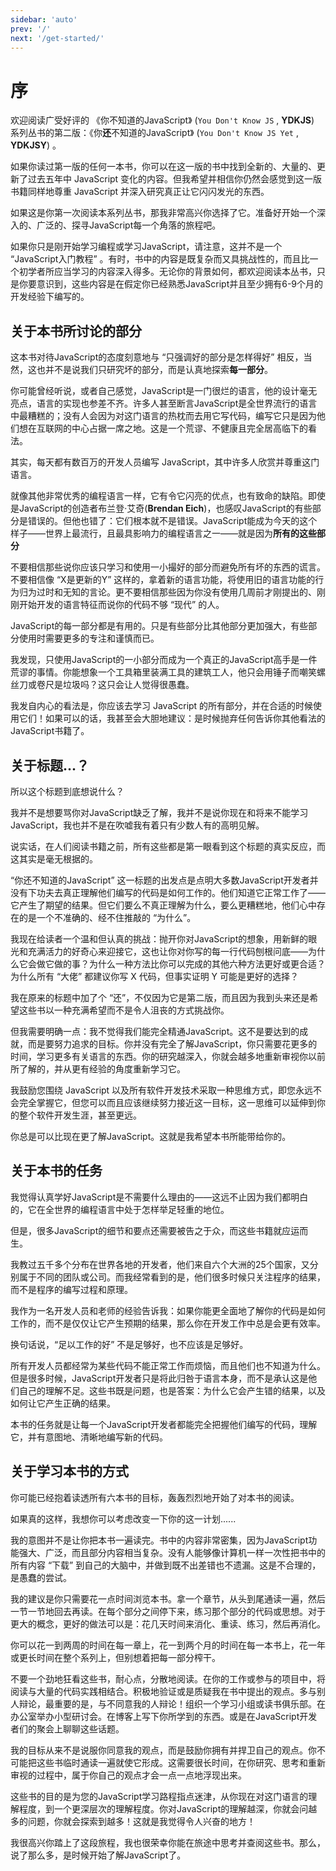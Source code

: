 ```yaml
---
sidebar: 'auto'
prev: '/'
next: '/get-started/'
---
```



# 序

欢迎阅读广受好评的 《你不知道的JavaScript》 (`You Don't Know JS` , **YDKJS**) 系列丛书的第二版：《你**还**不知道的JavaScript》 (`You Don't Know JS Yet` , **YDKJSY**) 。

如果你读过第一版的任何一本书，你可以在这一版的书中找到全新的、大量的、更新了过去五年中 JavaScript 变化的内容。但我希望并相信你仍然会感觉到这一版书籍同样地尊重 JavaScript 并深入研究真正让它闪闪发光的东西。

如果这是你第一次阅读本系列丛书，那我非常高兴你选择了它。准备好开始一个深入的、广泛的、探寻JavaScript每一个角落的旅程吧。

如果你只是刚开始学习编程或学习JavaScript，请注意，这并不是一个 “JavaScript入门教程” 。有时，书中的内容是既复杂而又具挑战性的，而且比一个初学者所应当学习的内容深入得多。无论你的背景如何，都欢迎阅读本丛书，只是你要意识到，这些内容是在假定你已经熟悉JavaScript并且至少拥有6-9个月的开发经验下编写的。

## 关于本书所讨论的部分

这本书对待JavaScript的态度刻意地与 “只强调好的部分是怎样得好” 相反，当然，这也并不是说我们只研究坏的部分，而是认真地探索**每一部分**。

你可能曾经听说，或者自己感觉，JavaScript是一门很烂的语言，他的设计毫无亮点，语言的实现也参差不齐。许多人甚至断言JavaScript是全世界流行的语言中最糟糕的；没有人会因为对这门语言的热枕而去用它写代码，编写它只是因为他们想在互联网的中心占据一席之地。这是一个荒谬、不健康且完全居高临下的看法。

其实，每天都有数百万的开发人员编写 JavaScript，其中许多人欣赏并尊重这门语言。

就像其他非常优秀的编程语言一样，它有令它闪亮的优点，也有致命的缺陷。即使是JavaScript的创造者布兰登·艾奇(**Brendan Eich**)，也感叹JavaScript的有些部分是错误的。但他也错了：它们根本就不是错误。JavaScript能成为今天的这个样子——世界上最流行，且最具影响力的编程语言之一——就是因为**所有的这些部分**

不要相信那些说你应该只学习和使用一小撮好的部分而避免所有坏的东西的谎言。不要相信像 “X是更新的Y” 这样的，拿着新的语言功能，将使用旧的语言功能的行为归为过时和无知的言论。更不要相信那些因为你没有使用几周前才刚提出的、刚刚开始开发的语言特征而说你的代码不够 “现代” 的人。

JavaScript的每一部分都是有用的。只是有些部分比其他部分更加强大，有些部分使用时需要更多的专注和谨慎而已。

我发现，只使用JavaScript的一小部分而成为一个真正的JavaScript高手是一件荒谬的事情。你能想象一个工具箱里装满工具的建筑工人，他只会用锤子而嘲笑螺丝刀或卷尺是垃圾吗？这只会让人觉得很愚蠢。

我发自内心的看法是，你应该去学习 JavaScript 的所有部分，并在合适的时候使用它们！如果可以的话，我甚至会大胆地建议：是时候抛弃任何告诉你其他看法的JavaScript书籍了。

## 关于标题...？

所以这个标题到底想说什么？

我并不是想要骂你对JavaScript缺乏了解，我并不是说你现在和将来不能学习JavaScript，我也并不是在吹嘘我有着只有少数人有的高明见解。

说实话，在人们阅读书籍之前，所有这些都是第一眼看到这个标题的真实反应，而这其实是毫无根据的。

“你还不知道的JavaScript” 这一标题的出发点是点明大多数JavaScript开发者并没有下功夫去真正理解他们编写的代码是如何工作的。他们知道它正常工作了——它产生了期望的结果。但它们要么不真正理解为什么，要么更糟糕地，他们心中存在的是一个不准确的、经不住推敲的 “为什么”。

我现在给读者一个温和但认真的挑战：抛开你对JavaScript的想象，用新鲜的眼光和充满活力的好奇心来迎接它，这也让你对你写的每一行代码刨根问底——为什么它会做它做的事？为什么一种方法比你可以完成的其他六种方法更好或更合适？ 为什么所有 “大佬” 都建议你写 X 代码，但事实证明 Y 可能是更好的选择？

我在原来的标题中加了个 “还”，不仅因为它是第二版，而且因为我到头来还是希望这些书以一种充满希望而不是令人沮丧的方式挑战你。

但我需要明确一点：我不觉得我们能完全精通JavaScript。这不是要达到的成就，而是要努力追求的目标。你并没有完全了解JavaScript，你只需要花更多的时间，学习更多有关语言的东西。你的研究越深入，你就会越多地重新审视你以前所了解的，并从更有经验的角度重新学习它。

我鼓励您围绕 JavaScript 以及所有软件开发技术采取一种思维方式，即您永远不会完全掌握它，但您可以而且应该继续努力接近这一目标，这一思维可以延伸到你的整个软件开发生涯，甚至更远。

你总是可以比现在更了解JavaScript。这就是我希望本书所能带给你的。

## 关于本书的任务

我觉得认真学好JavaScript是不需要什么理由的——这远不止因为我们都明白的，它在全世界的编程语言中处于怎样举足轻重的地位。

但是，很多JavaScript的细节和要点还需要被告之于众，而这些书籍就应运而生。

我教过五千多个分布在世界各地的开发者，他们来自六个大洲的25个国家，又分别属于不同的团队或公司。而我经常看到的是，他们很多时候只关注程序的结果，而不是程序的编写过程和原理。

我作为一名开发人员和老师的经验告诉我：如果你能更全面地了解你的代码是如何工作的，而不是仅仅让它产生预期的结果，那么你在开发工作中总是会更有效率。

换句话说，“足以工作的好” 不是足够好，也不应该是足够好。

所有开发人员都经常为某些代码不能正常工作而烦恼，而且他们也不知道为什么。但是很多时候，JavaScript开发者只是将此归咎于语言本身，而不是承认这是他们自己的理解不足。这些书既是问题，也是答案：为什么它会产生错的结果，以及如何让它产生正确的结果。

本书的任务就是让每一个JavaScript开发者都能完全把握他们编写的代码，理解它，并有意图地、清晰地编写新的代码。

## 关于学习本书的方式

你可能已经抱着读透所有六本书的目标，轰轰烈烈地开始了对本书的阅读。

如果真的这样，我想你可以考虑改变一下你的这一计划......

我的意图并不是让你把本书一遍读完。书中的内容非常密集，因为JavaScript功能强大、广泛，而且部分内容相当复杂。没有人能够像计算机一样一次性把书中的所有内容 “下载” 到自己的大脑中，并做到既不出差错也不遗漏。这是不合理的，是愚蠢的尝试。

我的建议是你只需要花一点时间浏览本书。拿一个章节，从头到尾通读一遍，然后一节一节地回去再读。在每个部分之间停下来，练习那个部分的代码或思想。对于更大的概念，更好的做法可以是：花几天时间来消化、重读、练习，然后再消化。

你可以花一到两周的时间在每一章上，花一到两个月的时间在每一本书上，花一年或更长时间在整个系列上，但别想着把每一部分榨干。

不要一个劲地狂看这些书，耐心点，分散地阅读。在你的工作或参与的项目中，将阅读与大量的代码实践相结合。积极地验证或是质疑我在书中提出的观点。多与别人辩论，最重要的是，与不同意我的人辩论！组织一个学习小组或读书俱乐部。在办公室举办小型研讨会。在博客上写下你所学到的东西。或是在JavaScript开发者们的聚会上聊聊这些话题。

我的目标从来不是说服你同意我的观点，而是鼓励你拥有并捍卫自己的观点。你不可能把这些书临时通读一遍就使它形成。这需要很长时间，在你研究、思考和重新审视的过程中，属于你自己的观点才会一点一点地浮现出来。

这些书的目的是为您的JavaScript学习路程指点迷津，从你现在对这门语言的理解程度，到一个更深层次的理解程度。你对JavaScript的理解越深，你就会问越多的问题，你就会探索到越多！这就是我觉得令人兴奋的地方！

我很高兴你踏上了这段旅程，我也很荣幸你能在旅途中思考并查阅这些书。那么，说了那么多，是时候开始了解JavaScript了。